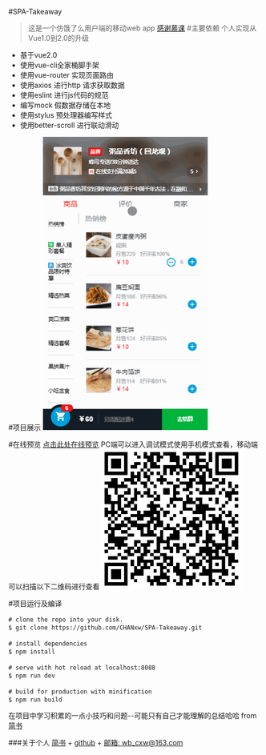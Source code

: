#SPA-Takeaway
>这是一个仿饿了么用户端的移动web app  [感谢慕课](http://coding.imooc.com/class/74.html)
#主要依赖
个人实现从Vue1.0到2.0的升级
 + 基于vue2.0
 + 使用vue-cli全家桶脚手架
 + 使用vue-router 实现页面路由
 + 使用axios 进行http 请求获取数据
 + 使用eslint 进行js代码的规范
 + 编写mock 假数据存储在本地
 + 使用stylus 预处理器编写样式
 + 使用better-scroll 进行联动滑动

#项目展示
![gif正在上传](./src/assets/show.gif)

#在线预览
[点击此处在线预览](https://chanxw.github.io/SPA-Takeaway/index.html#/goods)
PC端可以进入调试模式使用手机模式查看，移动端可以扫描以下二维码进行查看
![图片正在上传](./src/assets/扫描二维码.png)

#项目运行及编译
```
# clone the repo into your disk.
$ git clone https://github.com/CHANxw/SPA-Takeaway.git

# install dependencies
$ npm install

# serve with hot reload at localhost:8088
$ npm run dev

# build for production with minification
$ npm run build
```

在项目中学习积累的一点小技巧和问题--可能只有自己才能理解的总结哈哈 from [简书](http://www.jianshu.com/p/3c2a0bc0352a)

###关于个人
[简书](http://www.jianshu.com/u/e73691f972bb) + [github](https://github.com/CHANxw) + [邮箱: wb_cxw@163.com](http://mail.163.com/)
